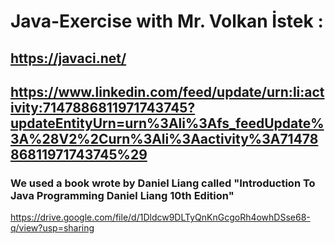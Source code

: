 # Java-Exercise with Mr. Volkan İstek :
## https://javaci.net/
## https://www.linkedin.com/feed/update/urn:li:activity:7147886811971743745?updateEntityUrn=urn%3Ali%3Afs_feedUpdate%3A%28V2%2Curn%3Ali%3Aactivity%3A7147886811971743745%29
### We used a book wrote by Daniel Liang called "Introduction To Java Programming Daniel Liang 10th Edition"
https://drive.google.com/file/d/1Dldcw9DLTyQnKnGcgoRh4owhDSse68-q/view?usp=sharing
